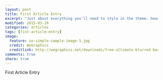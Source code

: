 ```yaml
---
layout: post
title: First Article Entry
excerpt: "Just about everything you'll need to style in the theme: headings, paragraphs, blockquotes, tables, code blocks, and more."
modified: 2015-03-19
categories: articles
tags: [fist-article-entry]
image:
  feature: so-simple-sample-image-1.jpg
  credit: WeGraphics
  creditlink: http://wegraphics.net/downloads/free-ultimate-blurred-background-pack/
comments: true
share: true
---
```

First Article Entry